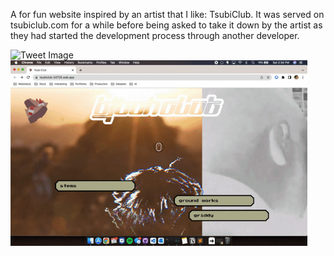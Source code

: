 A for fun website inspired by an artist that I like: TsubiClub. It was served on tsubiclub.com for a while before being asked to take it down by the artist as they had started the development process through another developer. 

<img width="475" alt="Tweet Image" src="https://user-images.githubusercontent.com/39803522/204113868-b3804c18-25c6-4843-9420-1342b9129bf0.png">

<img width="475" alt="Demo GIF" src="https://raw.githubusercontent.com/KoyaS/Tsubi-Club/master/ezgif-1-5b1c4bbc00.gif?token=GHSAT0AAAAAAB3DDMFOZNITWTGBFROVFVKOY4CWDYQ">
